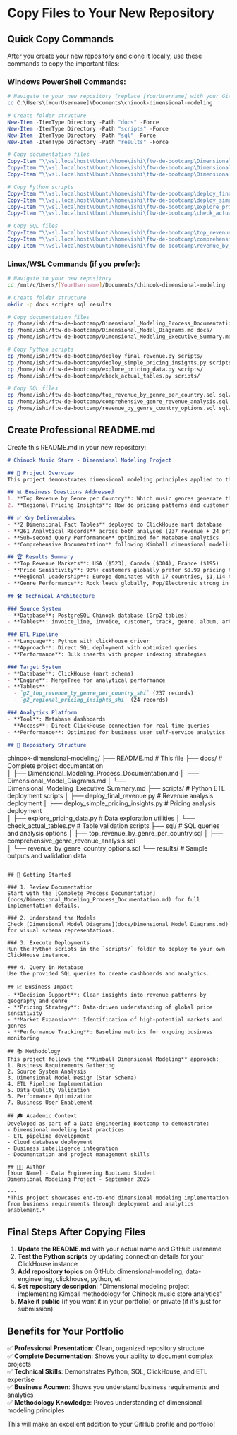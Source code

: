 # Copy Files to Your New Repository

## Quick Copy Commands

After you create your new repository and clone it locally, use these commands to copy the important files:

### Windows PowerShell Commands:

```powershell
# Navigate to your new repository (replace [YourUsername] with your GitHub username)
cd C:\Users\[YourUsername]\Documents\chinook-dimensional-modeling

# Create folder structure
New-Item -ItemType Directory -Path "docs" -Force
New-Item -ItemType Directory -Path "scripts" -Force  
New-Item -ItemType Directory -Path "sql" -Force
New-Item -ItemType Directory -Path "results" -Force

# Copy documentation files
Copy-Item "\\wsl.localhost\Ubuntu\home\ishi\ftw-de-bootcamp\Dimensional_Modeling_Process_Documentation.md" "docs\"
Copy-Item "\\wsl.localhost\Ubuntu\home\ishi\ftw-de-bootcamp\Dimensional_Model_Diagrams.md" "docs\"
Copy-Item "\\wsl.localhost\Ubuntu\home\ishi\ftw-de-bootcamp\Dimensional_Modeling_Executive_Summary.md" "docs\"

# Copy Python scripts
Copy-Item "\\wsl.localhost\Ubuntu\home\ishi\ftw-de-bootcamp\deploy_final_revenue.py" "scripts\"
Copy-Item "\\wsl.localhost\Ubuntu\home\ishi\ftw-de-bootcamp\deploy_simple_pricing_insights.py" "scripts\"
Copy-Item "\\wsl.localhost\Ubuntu\home\ishi\ftw-de-bootcamp\explore_pricing_data.py" "scripts\"
Copy-Item "\\wsl.localhost\Ubuntu\home\ishi\ftw-de-bootcamp\check_actual_tables.py" "scripts\"

# Copy SQL files  
Copy-Item "\\wsl.localhost\Ubuntu\home\ishi\ftw-de-bootcamp\top_revenue_by_genre_per_country.sql" "sql\"
Copy-Item "\\wsl.localhost\Ubuntu\home\ishi\ftw-de-bootcamp\comprehensive_genre_revenue_analysis.sql" "sql\"
Copy-Item "\\wsl.localhost\Ubuntu\home\ishi\ftw-de-bootcamp\revenue_by_genre_country_options.sql" "sql\"
```

### Linux/WSL Commands (if you prefer):

```bash
# Navigate to your new repository
cd /mnt/c/Users/[YourUsername]/Documents/chinook-dimensional-modeling

# Create folder structure
mkdir -p docs scripts sql results

# Copy documentation files
cp /home/ishi/ftw-de-bootcamp/Dimensional_Modeling_Process_Documentation.md docs/
cp /home/ishi/ftw-de-bootcamp/Dimensional_Model_Diagrams.md docs/
cp /home/ishi/ftw-de-bootcamp/Dimensional_Modeling_Executive_Summary.md docs/

# Copy Python scripts
cp /home/ishi/ftw-de-bootcamp/deploy_final_revenue.py scripts/
cp /home/ishi/ftw-de-bootcamp/deploy_simple_pricing_insights.py scripts/
cp /home/ishi/ftw-de-bootcamp/explore_pricing_data.py scripts/
cp /home/ishi/ftw-de-bootcamp/check_actual_tables.py scripts/

# Copy SQL files
cp /home/ishi/ftw-de-bootcamp/top_revenue_by_genre_per_country.sql sql/
cp /home/ishi/ftw-de-bootcamp/comprehensive_genre_revenue_analysis.sql sql/
cp /home/ishi/ftw-de-bootcamp/revenue_by_genre_country_options.sql sql/
```

## Create Professional README.md

Create this README.md in your new repository:

```markdown
# Chinook Music Store - Dimensional Modeling Project

## 🎯 Project Overview
This project demonstrates dimensional modeling principles applied to the Chinook music store database, creating analytical data marts for business intelligence and analytics using the Kimball methodology.

## 📊 Business Questions Addressed
1. **Top Revenue by Genre per Country**: Which music genres generate the most revenue in each country?
2. **Regional Pricing Insights**: How do pricing patterns and customer price sensitivity vary across regions?

## ✅ Key Deliverables
- **2 Dimensional Fact Tables** deployed to ClickHouse mart database
- **261 Analytical Records** across both analyses (237 revenue + 24 pricing)
- **Sub-second Query Performance** optimized for Metabase analytics
- **Comprehensive Documentation** following Kimball dimensional modeling methodology

## 🏆 Results Summary
- **Top Revenue Markets**: USA ($523), Canada ($304), France ($195)
- **Price Sensitivity**: 93%+ customers globally prefer $0.99 pricing tier
- **Regional Leadership**: Europe dominates with 17 countries, $1,114 total revenue
- **Genre Performance**: Rock leads globally, Pop/Electronic strong in specific regions

## 🛠 Technical Architecture

### Source System
- **Database**: PostgreSQL Chinook database (Grp2 tables)
- **Tables**: invoice_line, invoice, customer, track, genre, album, artist

### ETL Pipeline  
- **Language**: Python with clickhouse_driver
- **Approach**: Direct SQL deployment with optimized queries
- **Performance**: Bulk inserts with proper indexing strategies

### Target System
- **Database**: ClickHouse (mart schema)
- **Engine**: MergeTree for analytical performance
- **Tables**: 
  - `g2_top_revenue_by_genre_per_country_shi` (237 records)
  - `g2_regional_pricing_insights_shi` (24 records)

### Analytics Platform
- **Tool**: Metabase dashboards
- **Access**: Direct ClickHouse connection for real-time queries
- **Performance**: Optimized for business user self-service analytics

## 📁 Repository Structure
```
chinook-dimensional-modeling/
├── README.md                           # This file
├── docs/                              # Complete project documentation  
│   ├── Dimensional_Modeling_Process_Documentation.md
│   ├── Dimensional_Model_Diagrams.md
│   └── Dimensional_Modeling_Executive_Summary.md
├── scripts/                           # Python ETL deployment scripts
│   ├── deploy_final_revenue.py       # Revenue analysis deployment
│   ├── deploy_simple_pricing_insights.py  # Pricing analysis deployment  
│   ├── explore_pricing_data.py       # Data exploration utilities
│   └── check_actual_tables.py        # Table validation scripts
├── sql/                              # SQL queries and analysis options
│   ├── top_revenue_by_genre_per_country.sql
│   ├── comprehensive_genre_revenue_analysis.sql  
│   └── revenue_by_genre_country_options.sql
└── results/                          # Sample outputs and validation data
```

## 🚀 Getting Started

### 1. Review Documentation
Start with the [Complete Process Documentation](docs/Dimensional_Modeling_Process_Documentation.md) for full implementation details.

### 2. Understand the Models
Check [Dimensional Model Diagrams](docs/Dimensional_Model_Diagrams.md) for visual schema representations.

### 3. Execute Deployments
Run the Python scripts in the `scripts/` folder to deploy to your own ClickHouse instance.

### 4. Query in Metabase
Use the provided SQL queries to create dashboards and analytics.

## 📈 Business Impact
- **Decision Support**: Clear insights into revenue patterns by geography and genre
- **Pricing Strategy**: Data-driven understanding of global price sensitivity  
- **Market Expansion**: Identification of high-potential markets and genres
- **Performance Tracking**: Baseline metrics for ongoing business monitoring

## 📚 Methodology
This project follows the **Kimball Dimensional Modeling** approach:
1. Business Requirements Gathering
2. Source System Analysis  
3. Dimensional Model Design (Star Schema)
4. ETL Pipeline Implementation
5. Data Quality Validation
6. Performance Optimization
7. Business User Enablement

## 🎓 Academic Context
Developed as part of a Data Engineering Bootcamp to demonstrate:
- Dimensional modeling best practices
- ETL pipeline development
- Cloud database deployment
- Business intelligence integration
- Documentation and project management skills

## 👨‍💻 Author
[Your Name] - Data Engineering Bootcamp Student  
Dimensional Modeling Project - September 2025

---
*This project showcases end-to-end dimensional modeling implementation from business requirements through deployment and analytics enablement.*
```

## Final Steps After Copying Files

1. **Update the README.md** with your actual name and GitHub username
2. **Test the Python scripts** by updating connection details for your ClickHouse instance  
3. **Add repository topics** on GitHub: dimensional-modeling, data-engineering, clickhouse, python, etl
4. **Set repository description**: "Dimensional modeling project implementing Kimball methodology for Chinook music store analytics"
5. **Make it public** (if you want it in your portfolio) or private (if it's just for submission)

## Benefits for Your Portfolio

✅ **Professional Presentation**: Clean, organized repository structure  
✅ **Complete Documentation**: Shows your ability to document complex projects  
✅ **Technical Skills**: Demonstrates Python, SQL, ClickHouse, and ETL expertise  
✅ **Business Acumen**: Shows you understand business requirements and analytics  
✅ **Methodology Knowledge**: Proves understanding of dimensional modeling principles  

This will make an excellent addition to your GitHub profile and portfolio!